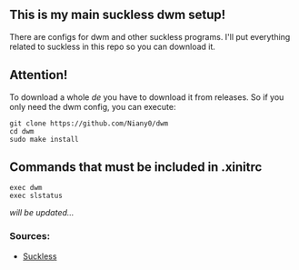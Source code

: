 ## This is my main suckless dwm setup!
There are configs for dwm and other suckless programs. I'll put everything related to suckless in this repo so you can download it.

## Attention!
To download a whole *de* you have to download it from releases. So if you only need the dwm config, you can execute:
```
git clone https://github.com/Niany0/dwm
cd dwm
sudo make install
```

## Commands that must be included in .xinitrc
```                                                                                                                                
exec dwm                                                                                                                                           
exec slstatus     
```
*will be updated...*

### Sources:
- [Suckless](https://suckless.org)
